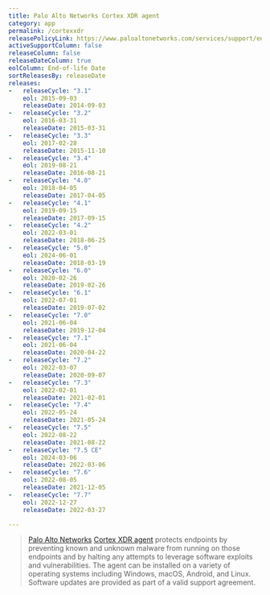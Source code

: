 ```yaml
---
title: Palo Alto Networks Cortex XDR agent
category: app
permalink: /cortexxdr
releasePolicyLink: https://www.paloaltonetworks.com/services/support/end-of-life-announcements/end-of-life-summary
activeSupportColumn: false
releaseColumn: false
releaseDateColumn: true
eolColumn: End-of-life Date
sortReleasesBy: releaseDate
releases:
-   releaseCycle: "3.1"
    eol: 2015-09-03
    releaseDate: 2014-09-03
-   releaseCycle: "3.2"
    eol: 2016-03-31
    releaseDate: 2015-03-31
-   releaseCycle: "3.3"
    eol: 2017-02-28
    releaseDate: 2015-11-10
-   releaseCycle: "3.4"
    eol: 2019-08-21
    releaseDate: 2016-08-21
-   releaseCycle: "4.0"
    eol: 2018-04-05
    releaseDate: 2017-04-05
-   releaseCycle: "4.1"
    eol: 2019-09-15
    releaseDate: 2017-09-15
-   releaseCycle: "4.2"
    eol: 2022-03-01
    releaseDate: 2018-06-25
-   releaseCycle: "5.0"
    eol: 2024-06-01
    releaseDate: 2018-03-19
-   releaseCycle: "6.0"
    eol: 2020-02-26
    releaseDate: 2019-02-26
-   releaseCycle: "6.1"
    eol: 2022-07-01
    releaseDate: 2019-07-02
-   releaseCycle: "7.0"
    eol: 2021-06-04
    releaseDate: 2019-12-04
-   releaseCycle: "7.1"
    eol: 2021-06-04
    releaseDate: 2020-04-22
-   releaseCycle: "7.2"
    eol: 2022-03-07
    releaseDate: 2020-09-07
-   releaseCycle: "7.3"
    eol: 2022-02-01
    releaseDate: 2021-02-01
-   releaseCycle: "7.4"
    eol: 2022-05-24
    releaseDate: 2021-05-24
-   releaseCycle: "7.5"
    eol: 2022-08-22
    releaseDate: 2021-08-22
-   releaseCycle: "7.5 CE"
    eol: 2024-03-06
    releaseDate: 2022-03-06
-   releaseCycle: "7.6"
    eol: 2022-08-05
    releaseDate: 2021-12-05
-   releaseCycle: "7.7"
    eol: 2022-12-27
    releaseDate: 2022-03-27

---
```


> [Palo Alto Networks](https://www.paloaltonetworks.com/) [Cortex XDR agent](https://docs.paloaltonetworks.com/cortex/cortex-xdr.html) protects endpoints by preventing known and unknown malware from running on those endpoints and by halting any attempts to leverage software exploits and vulnerabilities. The agent can be installed on a variety of operating systems including Windows, macOS, Android, and Linux.
Software updates are provided as part of a valid support agreement.
